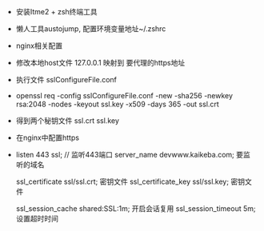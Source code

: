 * 安装Itme2 + zsh终端工具
* 懒人工具austojump, 配置环境变量地址~/.zshrc
* nginx相关配置
* 修改本地host文件 127.0.0.1 映射到 要代理的https地址
* 执行文件 sslConfigureFile.conf
* openssl req -config sslConfigureFile.conf -new -sha256 -newkey rsa:2048 -nodes -keyout ssl.key -x509 -days 365 -out ssl.crt
* 得到两个秘钥文件 ssl.crt  ssl.key
* 在nginx中配置https
* listen 443 ssl; // 监听443端口
    server_name devwww.kaikeba.com; 要监听的域名

    ssl_certificate ssl/ssl.crt;  密钥文件
    ssl_certificate_key ssl/ssl.key; 密钥文件

    ssl_session_cache shared:SSL:1m; 开启会话复用
    ssl_session_timeout 5m;  设置超时时间